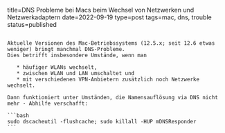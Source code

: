 title=DNS Probleme bei Macs beim Wechsel von Netzwerken und Netzwerkadaptern
date=2022-09-19
type=post
tags=mac, dns, trouble
status=published
~~~~~~

Aktuelle Versionen des Mac-Betriebssystems (12.5.x; seit 12.6 etwas weniger) bringt manchmal DNS-Probleme.
Dies betrifft insbesondere Umstände, wenn man

   * häufiger WLANs wechselt,
   * zwischen WLAN und LAN umschaltet und
   * mit verschiedenen VPN-Anbietern zusätzlich noch Netzwerke wechselt.

Dann funktioniert unter Umständen, die Namensauflösung via DNS nicht mehr - Abhilfe verschafft:

```bash
sudo dscacheutil -flushcache; sudo killall -HUP mDNSResponder
```

